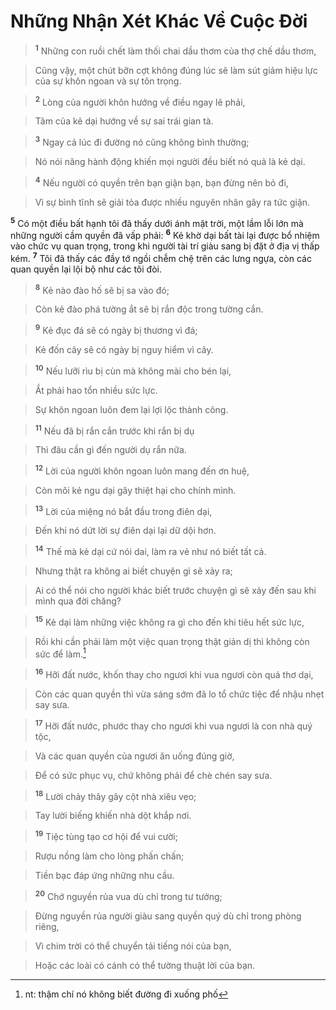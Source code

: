 # Những Nhận Xét Khác Về Cuộc Đời

> <sup><b>1</b></sup> Những con ruồi chết làm thối chai dầu thơm của thợ chế dầu thơm,
>


> Cũng vậy, một chút bỡn cợt không đúng lúc sẽ làm sút giảm hiệu lực của sự khôn ngoan và sự tôn trọng.
>


> <sup><b>2</b></sup> Lòng của người khôn hướng về điều ngay lẽ phải,
>


> Tâm của kẻ dại hướng về sự sai trái gian tà.
>


> <sup><b>3</b></sup> Ngay cả lúc đi đường nó cũng không bình thường;
>


> Nó nói năng hành động khiến mọi người đều biết nó quả là kẻ dại.
>


> <sup><b>4</b></sup> Nếu người có quyền trên bạn giận bạn, bạn đừng nên bỏ đi,
>


> Vì sự bình tĩnh sẽ giải tỏa được nhiều nguyên nhân gây ra tức giận.
>

<sup><b>5</b></sup> Có một điều bất hạnh tôi đã thấy dưới ánh mặt trời, một lầm lỗi lớn mà những người cầm quyền đã vấp phải: <sup><b>6</b></sup> Kẻ khờ dại bất tài lại được bổ nhiệm vào chức vụ quan trọng, trong khi người tài trí giàu sang bị đặt ở địa vị thấp kém. <sup><b>7</b></sup> Tôi đã thấy các đầy tớ ngồi chễm chệ trên các lưng ngựa, còn các quan quyền lại lội bộ như các tôi đòi.


> <sup><b>8</b></sup> Kẻ nào đào hố sẽ bị sa vào đó;
>


> Còn kẻ đào phá tường ắt sẽ bị rắn độc trong tường cắn.
>


> <sup><b>9</b></sup> Kẻ đục đá sẽ có ngày bị thương vì đá;
>


> Kẻ đốn cây sẽ có ngày bị nguy hiểm vì cây.
>


> <sup><b>10</b></sup> Nếu lưỡi rìu bị cùn mà không mài cho bén lại,
>


> Ắt phải hao tổn nhiều sức lực.
>


> Sự khôn ngoan luôn đem lại lợi lộc thành công.
>


> <sup><b>11</b></sup> Nếu đã bị rắn cắn trước khi rắn bị dụ
>


> Thì đâu cần gì đến người dụ rắn nữa.
>


> <sup><b>12</b></sup> Lời của người khôn ngoan luôn mang đến ơn huệ,
>


> Còn môi kẻ ngu dại gây thiệt hại cho chính mình.
>


> <sup><b>13</b></sup> Lời của miệng nó bắt đầu trong điên dại,
>


> Đến khi nó dứt lời sự điên dại lại dữ dội hơn.
>


> <sup><b>14</b></sup> Thế mà kẻ dại cứ nói dai, làm ra vẻ như nó biết tất cả.
>


> Nhưng thật ra không ai biết chuyện gì sẽ xảy ra;
>


> Ai có thể nói cho người khác biết trước chuyện gì sẽ xảy đến sau khi mình qua đời chăng?
>


> <sup><b>15</b></sup> Kẻ dại làm những việc không ra gì cho đến khi tiêu hết sức lực,
>


> Rồi khi cần phải làm một việc quan trọng thật giản dị thì không còn sức để làm.[^1]
>


> <sup><b>16</b></sup> Hỡi đất nước, khốn thay cho ngươi khi vua ngươi còn quá thơ dại,
>


> Còn các quan quyền thì vừa sáng sớm đã lo tổ chức tiệc để nhậu nhẹt say sưa.
>


> <sup><b>17</b></sup> Hỡi đất nước, phước thay cho ngươi khi vua ngươi là con nhà quý tộc,
>


> Và các quan quyền của ngươi ăn uống đúng giờ,
>


> Để có sức phục vụ, chứ không phải để chè chén say sưa.
>


> <sup><b>18</b></sup> Lười chảy thây gây cột nhà xiêu vẹo;
>


> Tay lười biếng khiến nhà dột khắp nơi.
>


> <sup><b>19</b></sup> Tiệc tùng tạo cơ hội để vui cười;
>


> Rượu nồng làm cho lòng phấn chấn;
>


> Tiền bạc đáp ứng những nhu cầu.
>


> <sup><b>20</b></sup> Chớ nguyền rủa vua dù chỉ trong tư tưởng;
>


> Đừng nguyền rủa người giàu sang quyền quý dù chỉ trong phòng riêng,
>


> Vì chim trời có thể chuyển tải tiếng nói của bạn,
>


> Hoặc các loài có cánh có thể tường thuật lời của bạn.
>

[^1]: nt: thậm chí nó không biết đường đi xuống phố
